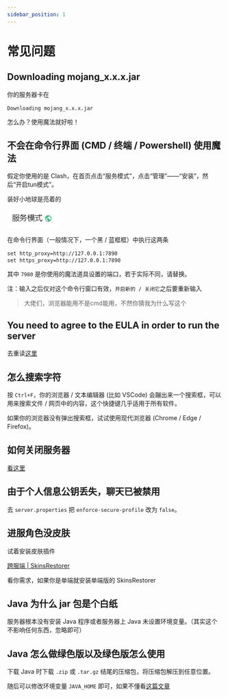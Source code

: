 ```yaml
---
sidebar_position: 1
---
```


# 常见问题

## Downloading mojang_x.x.x.jar

你的服务器卡在

```
Downloading mojang_x.x.x.jar
```

怎么办？使用魔法就好啦！

## 不会在命令行界面 (CMD / 终端 / Powershell) 使用魔法
假定你使用的是 Clash，在首页点击“服务模式”，点击“管理”——“安装”，然后“开启tun模式”。

装好小地球是亮着的

![](_images/常见问题/小地球.png)

在命令行界面（一般情况下，一个黑 / 蓝框框）中执行这两条

```shell
set http_proxy=http://127.0.0.1:7890
set https_proxy=http://127.0.0.1:7890
```

其中 `7980` 是你使用的魔法道具设置的端口，若于实际不同，请替换。

注：输入之后仅对这个命令行窗口有效，`开启新的 / 关闭它`之后要重新输入

> 大佬们，浏览器能用不是cmd能用，不然你猜我为什么写这个

## You need to agree to the EULA in order to run the server

去重读[这里](/docs/正式开服/开启服务端.md)

## 怎么搜索字符

按 `Ctrl+F`，你的浏览器 / 文本编辑器 (比如 VSCode) 会蹦出来一个搜索框，可以用来搜索文件 / 网页中的内容，这个快捷键几乎适用于所有软件。

如果你的浏览器没有弹出搜索框，试试使用现代浏览器 (Chrome / Edge / Firefox)。

## 如何关闭服务器

[看这里](/docs/正式开服/开启服务端.md#如何关闭服务器)

## 由于个人信息公钥丢失，聊天已被禁用

去 `server.properties` 把 `enforce-secure-profile` 改为 `false`。

## 进服角色没皮肤

试着安装皮肤插件

[跨服端 | SkinsRestorer](/docs/跨服端/插件/BC&WF.md#skinsrestorer)

看你需求，如果你是单端就安装单端版的 SkinsRestorer

## Java 为什么 jar 包是个白纸

服务器根本没有安装 Java 程序或者服务器上 Java 未设置环境变量。（其实这个不影响任何东西，忽略即可）

## Java 怎么做绿色版以及绿色版怎么使用

下载 Java 时下载 `.zip` 或 `.tar.gz` 结尾的压缩包，将压缩包解压到任意位置。

随后可以修改环境变量 `JAVA_HOME` 即可，如果不懂看[这篇文章](https://blog.csdn.net/MrsHorse/article/details/82695353)